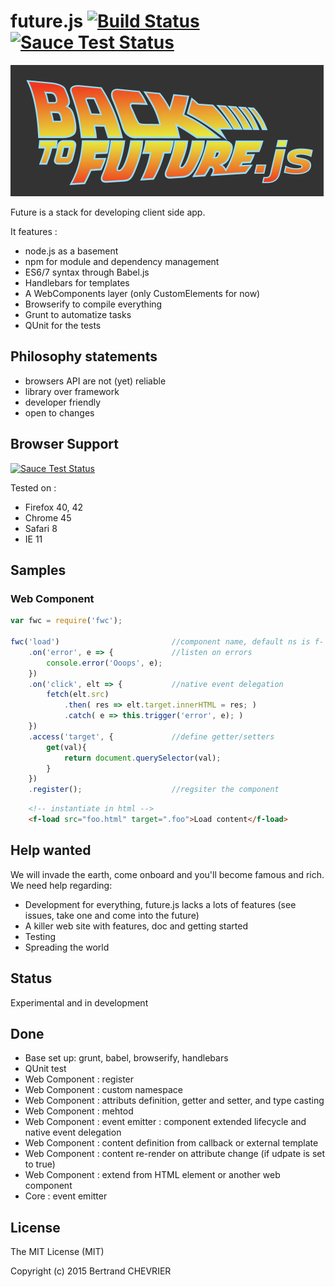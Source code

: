 # future.js [![Build Status](https://travis-ci.org/krampstudio/future.js.svg?branch=master)](https://travis-ci.org/krampstudio/future.js) [![Sauce Test Status](https://saucelabs.com/buildstatus/krampstudio)](https://saucelabs.com/u/krampstudio)

!['Future.js'](https://github.com/krampstudio/future.js/blob/gh-pages/img/logo.png "Future.js")

Future is a stack for developing client side app.

It features :

- node.js as a basement
- npm for module and dependency management
- ES6/7 syntax through Babel.js
- Handlebars for templates
- A WebComponents layer (only CustomElements for now)
- Browserify to compile everything
- Grunt to automatize tasks
- QUnit for the tests

## Philosophy statements

 - browsers API are not (yet) reliable
 - library over framework
 - developer friendly
 - open to changes

## Browser Support

[![Sauce Test Status](https://saucelabs.com/browser-matrix/krampstudio.svg)](https://saucelabs.com/u/krampstudio)

Tested on :
 - Firefox 40, 42
 - Chrome 45
 - Safari 8
 - IE 11

## Samples

### Web Component

```javascript
var fwc = require('fwc');

fwc('load')                         //component name, default ns is f-
    .on('error', e => {             //listen on errors
        console.error('Ooops', e);
    })
    .on('click', elt => {           //native event delegation
        fetch(elt.src)
            .then( res => elt.target.innerHTML = res; )
            .catch( e => this.trigger('error', e); )
    })
    .access('target', {             //define getter/setters
        get(val){
            return document.querySelector(val);
        }
    })
    .register();                    //regsiter the component
```

```html
    <!-- instantiate in html -->
    <f-load src="foo.html" target=".foo">Load content</f-load>
```

## Help wanted

We will invade the earth, come onboard and you'll become famous and rich. We need help regarding:
 - Development for everything, future.js lacks a lots of features (see issues, take one and come into the future)
 - A killer web site with features, doc and getting started
 - Testing
 - Spreading the world

## Status

Experimental and in development

## Done

 - Base set up: grunt, babel, browserify, handlebars
 - QUnit test
 - Web Component : register
 - Web Component : custom namespace
 - Web Component : attributs definition, getter and setter, and type casting
 - Web Component : mehtod
 - Web Component : event emitter : component extended lifecycle and native event delegation
 - Web Component : content definition from callback or external template
 - Web Component : content re-render on attribute change (if udpate is set to true)
 - Web Component : extend from HTML element or another web component
 - Core : event emitter

## License

The MIT License (MIT)

Copyright (c) 2015 Bertrand CHEVRIER
